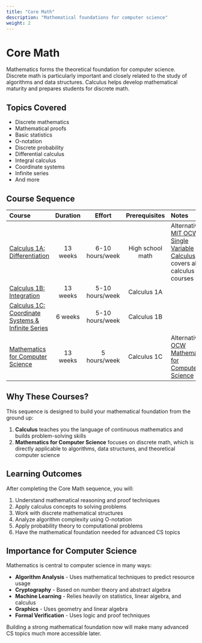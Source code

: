```yaml
---
title: "Core Math"
description: "Mathematical foundations for computer science"
weight: 2
---
```


# Core Math

Mathematics forms the theoretical foundation for computer science. Discrete math is particularly important and closely related to the study of algorithms and data structures. Calculus helps develop mathematical maturity and prepares students for discrete math.

## Topics Covered

- Discrete mathematics
- Mathematical proofs
- Basic statistics
- O-notation
- Discrete probability
- Differential calculus
- Integral calculus
- Coordinate systems
- Infinite series
- And more

## Course Sequence

| Course | Duration | Effort | Prerequisites | Notes |
| :--- | :---: | :---: | :---: | :--- |
| [Calculus 1A: Differentiation](https://openlearninglibrary.mit.edu/courses/course-v1:MITx+18.01.1x+2T2019/about) | 13 weeks | 6-10 hours/week | High school math | Alternative: [MIT OCW Single Variable Calculus](https://ocw.mit.edu/courses/mathematics/18-01sc-single-variable-calculus-fall-2010/index.htm) covers all 3 calculus courses |
| [Calculus 1B: Integration](https://openlearninglibrary.mit.edu/courses/course-v1:MITx+18.01.2x+3T2019/about) | 13 weeks | 5-10 hours/week | Calculus 1A | |
| [Calculus 1C: Coordinate Systems & Infinite Series](https://openlearninglibrary.mit.edu/courses/course-v1:MITx+18.01.3x+1T2020/about) | 6 weeks | 5-10 hours/week | Calculus 1B | |
| [Mathematics for Computer Science](https://openlearninglibrary.mit.edu/courses/course-v1:OCW+6.042J+2T2019/about) | 13 weeks | 5 hours/week | Calculus 1C | Alternative: [OCW Mathematics for Computer Science](https://ocw.mit.edu/courses/6-042j-mathematics-for-computer-science-fall-2010/) |

## Why These Courses?

This sequence is designed to build your mathematical foundation from the ground up:

1. **Calculus** teaches you the language of continuous mathematics and builds problem-solving skills
2. **Mathematics for Computer Science** focuses on discrete math, which is directly applicable to algorithms, data structures, and theoretical computer science

## Learning Outcomes

After completing the Core Math sequence, you will:

1. Understand mathematical reasoning and proof techniques
2. Apply calculus concepts to solving problems
3. Work with discrete mathematical structures
4. Analyze algorithm complexity using O-notation
5. Apply probability theory to computational problems
6. Have the mathematical foundation needed for advanced CS topics

## Importance for Computer Science

Mathematics is central to computer science in many ways:

- **Algorithm Analysis** - Uses mathematical techniques to predict resource usage
- **Cryptography** - Based on number theory and abstract algebra
- **Machine Learning** - Relies heavily on statistics, linear algebra, and calculus
- **Graphics** - Uses geometry and linear algebra
- **Formal Verification** - Uses logic and proof techniques

Building a strong mathematical foundation now will make many advanced CS topics much more accessible later. 